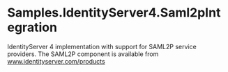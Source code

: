 # Samples.IdentityServer4.Saml2pIntegration
IdentityServer 4 implementation with support for SAML2P service providers. The SAML2P component is available from www.identityserver.com/products
